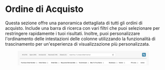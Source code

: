 # Ordine di Acquisto

Questa sezione offre una panoramica dettagliata di tutti gli ordini di acquisto. Include una barra di ricerca con vari filtri che puoi selezionare per restringere rapidamente i tuoi risultati. Inoltre, puoi personalizzare l'ordinamento delle intestazioni delle colonne utilizzando la funzionalità di trascinamento per un'esperienza di visualizzazione più personalizzata.

<figure><img src="../.gitbook/assets/purchase-order.png" alt=""><figcaption></figcaption></figure>
